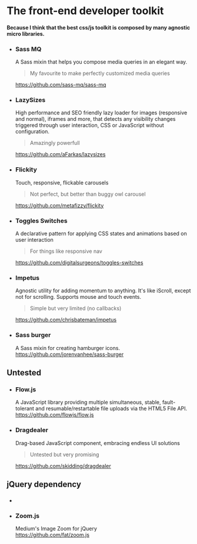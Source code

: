 # The front-end developer toolkit

#### Because I think that the best css/js toolkit is composed by many **agnostic** micro libraries.


- ### Sass MQ
  A Sass mixin that helps you compose media queries in an elegant way.  
  > My favourite to make perfectly customized media queries  

  https://github.com/sass-mq/sass-mq


- ### LazySizes
  High performance and SEO friendly lazy loader for images (responsive and normal), iframes and more, that detects any visibility changes triggered through user interaction, CSS or JavaScript without configuration.  
  > Amazingly powerfull  

  https://github.com/aFarkas/lazysizes


- ### Flickity
  Touch, responsive, flickable carousels  
  > Not perfect, but better than buggy owl carousel  

  https://github.com/metafizzy/flickity


- ### Toggles Switches
  A declarative pattern for applying CSS states and animations based on user interaction  
  > For things like responsive nav  

  https://github.com/digitalsurgeons/toggles-switches


- ### Impetus
  Agnostic utility for adding momentum to anything. It's like iScroll, except not for scrolling. Supports mouse and touch events.  
  > Simple but very limited (no callbacks) 

  https://github.com/chrisbateman/impetus


- ### Sass burger
  A Sass mixin for creating hamburger icons.  
  https://github.com/jorenvanhee/sass-burger




## Untested  

- ### Flow.js
  A JavaScript library providing multiple simultaneous, stable, fault-tolerant and resumable/restartable file uploads via the HTML5 File API.  
  https://github.com/flowjs/flow.js


- ### Dragdealer
  Drag-based JavaScript component, embracing endless UI solutions  
  > Untested but very promising  

  https://github.com/skidding/dragdealer
  
  
## jQuery dependency  

- ### 

- ### Zoom.js
  Medium's Image Zoom for jQuery  
  https://github.com/fat/zoom.js
